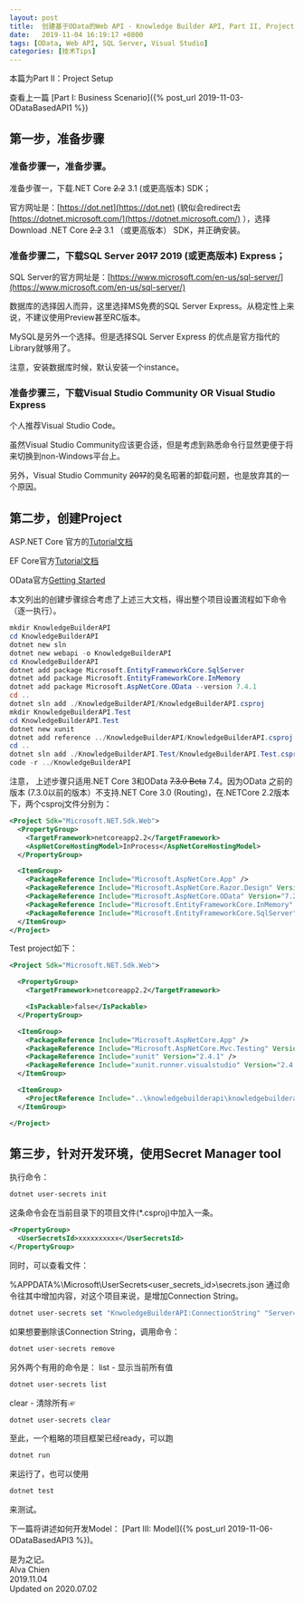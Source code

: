 ```yaml
---
layout: post
title:  创建基于OData的Web API - Knowledge Builder API, Part II, Project Setup
date:   2019-11-04 16:19:17 +0800
tags: [OData, Web API, SQL Server, Visual Studio]
categories: [技术Tips]
---
```

本篇为Part II：Project Setup


查看上一篇 [Part I:  Business Scenario]({% post_url 2019-11-03-ODataBasedAPI1 %}) 


## 第一步，准备步骤

### 准备步骤一，准备步骤。

准备步骤一，下载.NET Core ~~2.2~~ 3.1 (或更高版本) SDK； 

官方网址是：[https://dot.net](https://dot.net) (貌似会redirect去[https://dotnet.microsoft.com/](https://dotnet.microsoft.com/) ），选择Download .NET Core ~~2.2~~ 3.1 （或更高版本） SDK，并正确安装。


### 准备步骤二，下载SQL Server ~~2017~~ 2019 (或更高版本) Express；

SQL Server的官方网址是：[https://www.microsoft.com/en-us/sql-server/](https://www.microsoft.com/en-us/sql-server/)   

数据库的选择因人而异，这里选择MS免费的SQL Server Express。从稳定性上来说，不建议使用Preview甚至RC版本。

MySQL是另外一个选择。但是选择SQL Server Express 的优点是官方指代的Library就够用了。

注意，安装数据库时候，默认安装一个instance。

 

### 准备步骤三，下载Visual Studio Community OR Visual Studio Express

个人推荐Visual Studio Code。

虽然Visual Studio Community应该更合适，但是考虑到熟悉命令行显然更便于将来切换到non-Windows平台上。

另外，Visual Studio Community ~~2017~~的臭名昭著的卸载问题，也是放弃其的一个原因。

 

## 第二步，创建Project

ASP.NET Core 官方的[Tutorial文档](https://docs.microsoft.com/en-us/aspnet/core/tutorials/first-web-api)

EF Core官方[Tutorial文档](https://docs.microsoft.com/en-us/ef/core/get-started/?tabs=netcore-cli)

OData官方[Getting Started](https://docs.microsoft.com/en-us/odata/webapi/netcore)


本文列出的创建步骤综合考虑了上述三大文档，得出整个项目设置流程如下命令（逐一执行）。

```powershell
mkdir KnowledgeBuilderAPI
cd KnowledgeBuilderAPI
dotnet new sln
dotnet new webapi -o KnowledgeBuilderAPI
cd KnowledgeBuilderAPI
dotnet add package Microsoft.EntityFrameworkCore.SqlServer
dotnet add package Microsoft.EntityFrameworkCore.InMemory
dotnet add package Microsoft.AspNetCore.OData --version 7.4.1
cd ..
dotnet sln add ./KnowledgeBuilderAPI/KnowledgeBuilderAPI.csproj
mkdir KnowledgeBuilderAPI.Test
cd KnowledgeBuilderAPI.Test
dotnet new xunit
dotnet add reference ../KnowledgeBuilderAPI/KnowledgeBuilderAPI.csproj
cd ..
dotnet sln add ./KnowledgeBuilderAPI.Test/KnowledgeBuilderAPI.Test.csproj
code -r ../KnowledgeBuilderAPI
```

注意， 上述步骤只适用.NET Core 3和OData ~~7.3.0 Beta~~ 7.4。因为OData 之前的版本 (7.3.0以前的版本）不支持.NET Core 3.0 (Routing)，在.NETCore 2.2版本下，两个csproj文件分别为：

```xml
<Project Sdk="Microsoft.NET.Sdk.Web">
  <PropertyGroup>
    <TargetFramework>netcoreapp2.2</TargetFramework>
    <AspNetCoreHostingModel>InProcess</AspNetCoreHostingModel>
  </PropertyGroup>

  <ItemGroup>
    <PackageReference Include="Microsoft.AspNetCore.App" />
    <PackageReference Include="Microsoft.AspNetCore.Razor.Design" Version="2.2.0" PrivateAssets="All" />
    <PackageReference Include="Microsoft.AspNetCore.OData" Version="7.2.2" />
    <PackageReference Include="Microsoft.EntityFrameworkCore.InMemory" Version="2.2.0" />
    <PackageReference Include="Microsoft.EntityFrameworkCore.SqlServer" Version="2.2.0" />
  </ItemGroup>
</Project>
```


Test project如下：

```xml
<Project Sdk="Microsoft.NET.Sdk.Web">

  <PropertyGroup>
    <TargetFramework>netcoreapp2.2</TargetFramework>

    <IsPackable>false</IsPackable>
  </PropertyGroup>

  <ItemGroup>
    <PackageReference Include="Microsoft.AspNetCore.App" />
    <PackageReference Include="Microsoft.AspNetCore.Mvc.Testing" Version="2.2.0" />
    <PackageReference Include="xunit" Version="2.4.1" />
    <PackageReference Include="xunit.runner.visualstudio" Version="2.4.1" />
  </ItemGroup>

  <ItemGroup>
    <ProjectReference Include="..\knowledgebuilderapi\knowledgebuilderapi.csproj" />
  </ItemGroup>

</Project>
```
 

## 第三步，针对开发环境，使用Secret Manager tool

执行命令：
```powershell
dotnet user-secrets init
```

这条命令会在当前目录下的项目文件(*.csproj)中加入一条。

```xml
<PropertyGroup>
  <UserSecretsId>xxxxxxxxxx</UserSecretsId>
</PropertyGroup>
```

同时，可以查看文件：

%APPDATA%\Microsoft\UserSecrets\<user_secrets_id>\secrets.json
通过命令往其中增加内容，对这个项目来说，是增加Connection String。

```powershell
dotnet user-secrets set "KnwoledgeBuilderAPI:ConnectionString" "Server=.\SQLEXPRESS;Database=knowledgebuilder;Trusted_Connection=True;"
```

如果想要删除该Connection String，调用命令：

```powershell
dotnet user-secrets remove
```

另外两个有用的命令是：
list - 显示当前所有值

```powershell
dotnet user-secrets list
```

clear - 清除所有☞
```powershell
dotnet user-secrets clear
```

至此，一个粗略的项目框架已经ready，可以跑

```powershell
dotnet run
```

来运行了，也可以使用

```powershell
dotnet test
```

来测试。

 

下一篇将讲述如何开发Model： [Part III:  Model]({% post_url 2019-11-06-ODataBasedAPI3 %})。


是为之记。   
Alva Chien   
2019.11.04   
Updated on 2020.07.02
